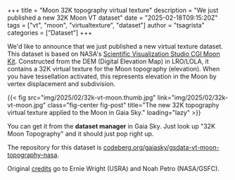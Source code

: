+++
title = "Moon 32K topography virtual texture"
description = "We just published a new 32K Moon VT dataset"
date = "2025-02-18T09:15:20Z"
tags = ["vt", "moon", "virtualtexture", "dataset"]
author = "tsagrista"
categories = ["Dataset"]
+++

We'd like to announce that we just published a new virtual texture dataset. This dataset is based on NASA's [Scientific Visualization Studio CGI Moon Kit](https://svs.gsfc.nasa.gov/4720). Constructed from the DEM (Digital Elevation Map) in LRO/LOLA, it contains a 32K virtual texture for the Moon topography (elevation). When you have tessellation activated, this represents elevation in the Moon by vertex displacement and subdivision.

{{< fig src="img/2025/02/32k-vt-moon.thumb.jpg" link="img/2025/02/32k-vt-moon.jpg" class="fig-center fig-post" title="The new 32K topography virtual texture applied to the Moon in Gaia Sky." loading="lazy" >}}

<!--more-->

You can get it from the **dataset manager** in Gaia Sky. Just look up "32K Moon Topography" and it should just pop right up.

The repository for this dataset is [codeberg.org/gaiasky/gsdata-vt-moon-topography-nasa](https://codeberg.org/gaiasky/gsdata-vt-moon-topography-nasa).

Original [credits](https://svs.gsfc.nasa.gov/4720#section_credits) go to Ernie Wright (USRA) and Noah Petro (NASA/GSFC).
